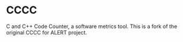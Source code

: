 CCCC
====

C and C++ Code Counter, a software metrics tool. This is a fork of the original CCCC for ALERT project.